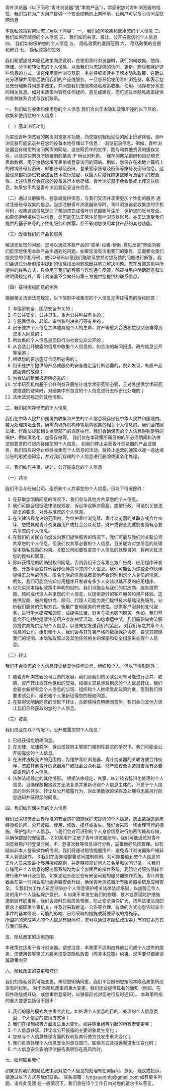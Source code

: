 青叶浏览器（以下简称“青叶浏览器”或“本款产品”），常感谢您对青叶浏览器的信任，我们旨在为广大用户提供一个安全顺畅的上网环境，让用户可以放心访问互联网信息

本隐私政策将帮助您了解以下内容： 
一、 我们如何收集和使用您的个人信息 
二、 我们如何存储您的个人信息 
三、 我们如何共享、转让、公开披露您的个人信息 
四、 我们如何保护您的个人信息 
五、 隐私政策的适用范围 
六、 隐私政策的变更和修订 
七、 隐私政策的生效 

我们希望通过本隐私政策向您说明，在使用青叶浏览器时，我们如何收集、使用、存储、分享和转让您的个人信息，以及我们为您提供的访问、更新、删除和保护这些信息的方式。请在使用青叶浏览器前，务必仔细阅读并了解本隐私政策，在确认充分理解并同意后使用我们的产品或服务。一旦您开始使用青叶浏览器，即表示您已充分理解并同意本政策，并同意我们按照本隐私政策收集、使用、储存和分享您的相关信息。如对本政策内容有任何疑问、意见或建议，您可通过本隐私政策提供的各种联系方式与我们联系。 

一、我们如何收集和使用您的个人信息 
我们会出于本隐私政策所述的以下目的，收集和使用您的个人信息： 

（一）基本浏览功能 

为实现青叶浏览器的网页浏览基本功能，向您提供轻松愉快的网上浏览体验，青叶浏览器可能记录并在您的设备本地存储以下信息： 
·浏览记录信息。例如，青叶浏览器会存储您所访问网页的网址，这些网页中的文字、图片和其他资源的缓存文件，以及这些网页所链接到的某些 IP 地址的列表。 
·保存的网站密码和自动填充表单数据，用于协助您填写表单或登录访问的网站。例如，您保存在本地计算机上的微博账号及密码、邮箱账号及密码、登录管家账号及密码等账号及密码信息。这些信息都将通过安全加密技术进行加密，以最大程度保障这些账号及密码的安全性。上述信息仅会在您的设备进行本地存储，青叶浏览器不会收集或上传这些信息。如果您不希望青叶浏览器记录这些信息。 


（二）通过注册账号、登录或提供信息，与我们交流并享受更加个性化的服务 
通过注册账号收集的信息。当您注册青叶浏览器账号时，青叶浏览器会收集您的手机号码，收集这些信息是为了帮助您完成青叶浏览器账号注册，保护您的账号安全。如果您拒绝提供这些信息，您可能无法正常注册青叶浏览器账号，亦无法享受我们提供的基于账号的个性化服务和推荐，但不影响您使用本款产品的其他功能。 

（三）改善我们的产品和服务 

解决您反馈的问题。您可以通过本款产品的“菜单-设置-帮助-意见反馈”界面向我们反馈您使用本款产品中遇到的问题。如果您没有注册我们的账号，您需要向我们提交您的手机号码、或QQ号码以便我们能联系您并对您反馈的问题进行解答。我们会通过分析前段中提到的信息找出问题原因并努力解决问题。您在反馈意见中所提供的联系方式，只会用于我们的客服与您沟通与反馈，除征得用户明确同意和法律明确规定外，青叶浏览器不会向任何第三方提供您提供的联系信息。 
 
（四）征得授权同意的例外 

根据相关法律法规规定，以下情形中收集您的个人信息无需征得您的授权同意： 
1. 与国家安全、国防安全有关的； 
2. 与公共安全、公共卫生、重大公共利益有关的； 
3. 与犯罪侦查、起诉、审判和判决执行等有关的； 
4. 出于维护个人信息主体或其他个人的生命、财产等重大合法权益但又很难得到您本人同意的； 
5. 所收集的个人信息是您自行向社会公众公开的； 
6. 从合法公开披露的信息中收集个人信息的，如合法的新闻报道、政府信息公开等渠道； 
7. 根据您的要求签订合同所必需的； 
8. 用于维护所提供的产品或服务的安全稳定运行所必需的，例如发现、处置产品或服务的故障； 
9. 为合法的新闻报道所必需的； 
10. 学术研究机构基于公共利益开展统计或学术研究所必要，且对外提供学术研究或描述的结果时，对结果中所包含的个人信息进行去标识化处理的； 
11. 法律法规规定的其他情形。 

二、我们如何存储您的个人信息 

我们在中华人民共和国境内收集和产生的个人信息将存储在中华人民共和国境内。 
若为处理跨境业务，确需向境外机构传输境内收集的相关个人信息的，我们会按照法律、行政法规和相关监管部门的规定执行。我们会确保您的个人信息得到足够的保护，例如匿名化、加密存储等。 
我们仅在本政策所属目的的所必须期间和法律法规要求的时限内存储您的个人信息。 
如我们停止运营青叶浏览器的产品或服务，我们将及时停止继续收集您个人信息的活动，将停止运营的通知以逐一送达或公告的形式通知您，并对我们存储的个人信息进行删除或匿名化处理。 

三、我们如何共享、转让、公开披露您的个人信息 

（一）共享 

我们不会与任何公司、组织和个人共享您的个人信息，但以下情况除外： 
1. 在获取您明确同意的情况下，我们会与其他方共享您的个人信息。 
2. 我们可能会根据法律法规规定、诉讼争议解决需要，或按行政、司法机关依法提出的要求，对外共享您的个人信息。 
3. 在法律法规允许的范围内，为维护青叶浏览器、青叶浏览器的关联方或合作伙伴、您或其他青叶浏览器用户或社会公众利益、财产或安全免遭损害而有必要共享您的个人信息。 
4. 在我们的关联方向您或向我们提供服务的情况下，我们可能与我们的关联公司共享您的个人信息。但我们仅共享必要的个人信息，且关联方对您信息的处理受本隐私政策的约束。关联公司如要改变您个人信息的处理目的，将再次征求您的授权和同意。 
5. 除非获得您的明确授权和同意，否则我们不会与第三方广告商、应用程序开发者、开放平台或其他合作伙伴共享您的个人信息。我们可能会为这些合作伙伴提供汇总后的信息、匿名化后的信息或者其他不会识别到您个人身份的信息。例如，我们可能会告知应用程序开发者有多少人安装过其开发的应用程序。 
6. 仅为实现本隐私政策中声明的目的，我们可能会与我们的供应商、服务提供商、顾问或代理人共享您的个人信息，以提供更好的客户服务和用户体验。这些供应商、服务提供商、顾问、代理人可能为我们提供技术基础设施服务，分析我们服务的使用方式，衡量广告和服务的有效性，提供客户服务和支付服务，进行学术研究和调查，或提供法律、财务与技术顾问服务。例如，我们可能会不定期地邀请注册用户参加抽奖活动。如您幸运中奖，我们需要向物流服务提供商提供您的个人信息，以便向您发送我们的奖品。 
对我们与之共享个人信息的公司、组织和个人，我们会与其签署严格的数据保护协定，要求其按照我们的说明、本隐私政策以及其他任何相关的保密和安全措施来处理个人信息。   

（二）转让 

我们不会将您的个人信息转让给其他任何公司、组织和个人，但以下情形除外： 
1. 随着青叶浏览器公司业务的发展，我们及我们的关联公司有可能进行合并、收购、资产转让或其他类似的交易。如相关交易涉及到您的个人信息转让，我们会要求新持有您个人信息的公司、组织和个人继续受此政策约束，否则我们将要求该公司、组织和个人重新征得您的授权同意。 
2. 在获得您明确同意的情形下转让，亦即获得您明确同意后，我们会向其他方转让我们已经获取的您的个人信息。 

（三）披露 

我们仅会在以下情况下，公开披露您的个人信息： 
1. 已经获得您明确同意。 
2. 在法律、法律程序、诉讼或政府主管部门强制性要求的情况下，我们可能会公开披露您的个人信息。 
3. 在法律法规允许的范围内，为维护青叶浏览器、青叶浏览器的关联方或合作伙伴、您或其他青叶浏览器用户或社会公众利益、财产或安全免遭损害而有必要披露您的个人信息。 
4. 法律法规规定的其他情形。 
根据法律规定，共享、转让经去标识化处理的个人信息，且确保数据接收方无法复原并重新识别个人信息主体的，不属于个人信息的对外共享、转让及公开披露行为，对此类数据的保存及处理将无需另行向您通知并征得您的同意。 

四、我们如何保护您的个人信息 

我们已采取符合业界标准的安全防护措施保护您提供的个人信息，防止数据遭到未经授权访问、公开披露、使用、修改、损坏或丢失。我们会采取一切合理可行的措施，保护您的个人信息。 
1.我们会对可识别的个人身份信息进行加密传输和存储，以确保数据的保密性。 
2.如果用户注册了青叶浏览器账号，我们可能通过对青叶浏览器用户的登录时间、IP、登录次数等信息进行分析，妥善做好风控管理。如有疑似非本人登录操作的情况，我们将通过短信提醒用户，避免青叶浏览器账户被非本人登录操作。 
3.我们在服务端部署访问控制机制，对可能接触到您个人信息的工作人员采取最小够用授权原则，并定期核查访问人员名单和访问记录。 
4.我们存储用户个人信息的服务器系统均为安全加固后的操作系统。我们会对服务器操作进行账户审计及监控。如果发现外部公告有安全问题的服务器操作系统，青叶浏览器会在第一时间会进行服务器安全升级，确保青叶浏览器所有服务器系统及应用安全。 
5.我们为工作人员定期举办个人信息保护相关法律法规培训，以加强工作人员的用户个人隐私保护意识。 
6.如果不幸发生我们的物理、技术或管理防护措施遭到破坏的事件，我们会及时启动应急预案，防止安全事件扩大，按照法律法规的要求上报国家主管机关，并及时采取推送、公告等合理、有效的方式向您告知安全事件的基本情况、可能的影响、已经采取的措施或将要采取的措施等。  
所监护的未成年人的个人信息有疑问时，您可以通过本隐私政策第九节的联系方式与我们联系。 

五、隐私政策的适用范围 

本政策仅适用于青叶浏览器。请您注意，本政策不适用由其他公司或个人提供的服务。您使用该等第三方服务须受其隐私政策（而非本政策）约束，您需要仔细阅读其政策内容 

六、隐私政策的变更和修订 

我们的隐私政策可能变更。未经您明确同意，我们不会限制您按照本隐私政策所应享有的权利。 
对于本隐私政策的重大变更，我们还会提供显著的通知（例如，在软件改版或升级、或您重新登录时，以弹窗形式对您进行及时通知）。 
本政策所指的重大变更包括但不限于： 
1. 我们的服务模式发生重大变化。如处理个人信息的目的、处理的个人信息类型、个人信息的使用方式等； 
2. 我们在控制权等方面发生重大变化。如并购重组等引起的所有者变更等； 
3. 个人信息共享、转让或公开披露的主要对象发生变化； 
4. 您参与个人信息处理方面的权利及其行使方式发生重大变化； 
5. 我们负责处理个人信息安全的责任部门、联络方式及投诉渠道发生变化时； 
6. 个人信息安全影响评估报告表明存在高风险时。 

七、如何联系我们 

如果您对我们的隐私政策及对您个人信息的处理有任何疑问、意见、建议或投诉，请通过以下方式与我们联系。 
联系邮箱：fengxuaninfo@gmail.com 如有更多问题，请点此反馈 
在一般情况下，我们会在15个工作日内对您的请求予以答复。
